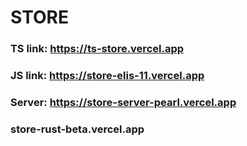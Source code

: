# STORE
### TS link: https://ts-store.vercel.app
### JS link: https://store-elis-11.vercel.app
### Server: https://store-server-pearl.vercel.app
### store-rust-beta.vercel.app